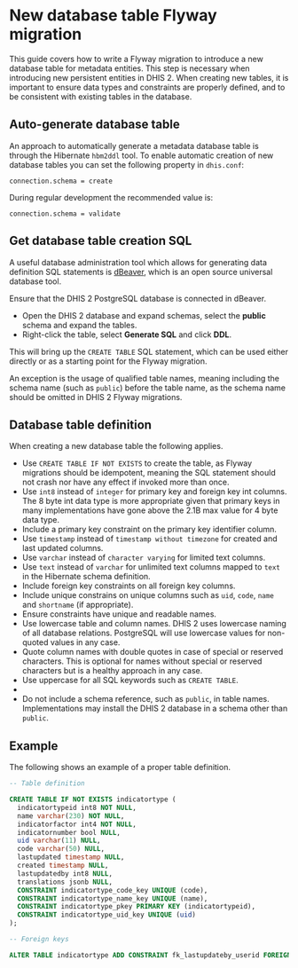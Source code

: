 # New database table Flyway migration

This guide covers how to write a Flyway migration to introduce a new database table for metadata entities. This step is necessary when introducing new persistent entities in DHIS 2. When creating new tables, it is important to ensure data types and constraints are properly defined, and to be consistent with existing tables in the database.

## Auto-generate database table

An approach to automatically generate a metadata database table is through the Hibernate `hbm2ddl` tool. To enable automatic creation of new database tables you can set the following property in `dhis.conf`:

```
connection.schema = create
```

During regular development the recommended value is:

```
connection.schema = validate
```

## Get database table creation SQL

A useful database administration tool which allows for generating data definition SQL statements is [dBeaver](https://dbeaver.io/), which is an open source universal database tool.

Ensure that the DHIS 2 PostgreSQL database is connected in dBeaver.

* Open the DHIS 2 database and expand schemas, select the **public** schema and expand the tables.
* Right-click the table, select **Generate SQL** and click **DDL**.

This will bring up the `CREATE TABLE` SQL statement, which can be used either directly or as a starting point for the Flyway migration. 

An exception is the usage of qualified table names, meaning including the schema name (such as `public`) before the table name, as the schema name should be omitted in DHIS 2 Flyway migrations.

## Database table definition

When creating a new database table the following applies.

* Use `CREATE TABLE IF NOT EXISTS` to create the table, as Flyway migrations should be idempotent, meaning the SQL statement should not crash nor have any effect if invoked more than once.
* Use `int8` instead of `integer` for primary key and foreign key int columns. The 8 byte int data type is more appropriate given that primary keys in many implementations have gone above the 2.1B max value for 4 byte data type.
* Include a primary key constraint on the primary key identifier column.
* Use `timestamp` instead of `timestamp without timezone` for created and last updated columns.
* Use `varchar` instead of `character varying` for limited text columns.
* Use `text` instead of `varchar` for unlimited text columns mapped to `text` in the Hibernate schema definition.
* Include foreign key constraints on all foreign key columns.
* Include unique constrains on unique columns such as `uid`, `code`, `name` and `shortname` (if appropriate).
* Ensure constraints have unique and readable names.
* Use lowercase table and column names. DHIS 2 uses lowercase naming of all database relations. PostgreSQL will use lowercase values for non-quoted values in any case.
* Quote column names with double quotes in case of special or reserved characters. This is optional for names without special or reserved characters but is a healthy approach in any case.
* Use uppercase for all SQL keywords such as `CREATE TABLE`.
* 
* Do not include a schema reference, such as `public`, in table names. Implementations may install the DHIS 2 database in a schema other than `public`.

## Example

The following shows an example of a proper table definition.

```sql
-- Table definition

CREATE TABLE IF NOT EXISTS indicatortype (
  indicatortypeid int8 NOT NULL,
  name varchar(230) NOT NULL,
  indicatorfactor int4 NOT NULL,
  indicatornumber bool NULL,
  uid varchar(11) NULL,
  code varchar(50) NULL,
  lastupdated timestamp NULL,
  created timestamp NULL,
  lastupdatedby int8 NULL,
  translations jsonb NULL,
  CONSTRAINT indicatortype_code_key UNIQUE (code),
  CONSTRAINT indicatortype_name_key UNIQUE (name),
  CONSTRAINT indicatortype_pkey PRIMARY KEY (indicatortypeid),
  CONSTRAINT indicatortype_uid_key UNIQUE (uid)
);

-- Foreign keys

ALTER TABLE indicatortype ADD CONSTRAINT fk_lastupdateby_userid FOREIGN KEY (lastupdatedby) REFERENCES userinfo(userinfoid);
```

